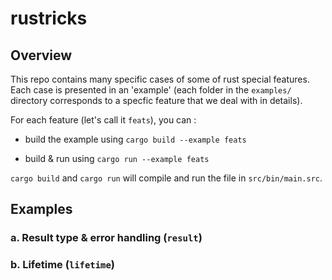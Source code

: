 # rustricks

## Overview

This repo contains many specific cases of some of rust special features. Each case is presented in an 'example' (each folder in the `examples/` directory corresponds to a specfic feature that we deal with in details).

For each feature (let's call it `feats`), you can :

- build the example using `cargo build --example feats`

- build & run using `cargo run --example feats` 

`cargo build` and `cargo run` will compile and run the file in `src/bin/main.src`.

## Examples

### a. Result type & error handling (`result`)


### b. Lifetime (`lifetime`)